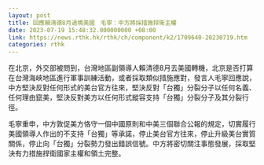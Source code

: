 ```yaml
---
layout: post
title: 回應賴清德8月過境美國　毛寧：中方將採措施捍衛主權
date: 2023-07-19 15:48:32.000000000 +08:00
link: https://news.rthk.hk/rthk/ch/component/k2/1709640-20230719.htm
categories: rthk
---
```


在北京，外交部被問到，台灣地區副領導人賴清德8月去美國轉機，北京是否打算在台灣海峽地區進行軍事訓練活動，或者採取類似措施應對，發言人毛寧回應說，中方堅決反對任何形式的美台官方往來，堅決反對「台獨」分裂分子以任何名義、任何理由竄美，堅決反對美方以任何形式縱容支持「台獨」分裂分子及其分裂行徑。

毛寧重申，中方敦促美方恪守一個中國原則和中美三個聯合公報的規定，切實履行美國領導人作出的不支持「台獨」等承諾，停止美台官方往來，停止升級美台實質關係，停止向「台獨」分裂勢力發出錯誤信號。中方將密切關注事態發展，採取堅決有力措施捍衛國家主權和領土完整。
